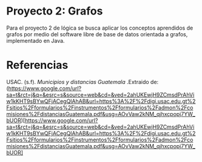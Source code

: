 # Proyecto 2: Grafos
Para el proyecto 2 de lógica se busca aplicar los conceptos aprendidos de grafos por medio del software libre de base de datos orientada a grafos, implementado en Java.​​


# Referencias

USAC. (s.f). *Municipios y distancias Guatemala* .Extraido de: (https://www.google.com/url?sa=t&rct=j&q=&esrc=s&source=web&cd=&ved=2ahUKEwjH9ZCmsdPrAhViw1kKHT9sBYwQFjACegQIAhAB&url=https%3A%2F%2Fdigi.usac.edu.gt%2Fsitios%2Fformularios%2Finstrumentos%2Fformularios%2Fadmon%2Fcomisiones%2FdistanciasGuatemala.pdf&usg=AOvVaw2kNM_qjhxcpopj7YW_bUOR)[https://www.google.com/url?sa=t&rct=j&q=&esrc=s&source=web&cd=&ved=2ahUKEwjH9ZCmsdPrAhViw1kKHT9sBYwQFjACegQIAhAB&url=https%3A%2F%2Fdigi.usac.edu.gt%2Fsitios%2Fformularios%2Finstrumentos%2Fformularios%2Fadmon%2Fcomisiones%2FdistanciasGuatemala.pdf&usg=AOvVaw2kNM_qjhxcpopj7YW_bUOR]
